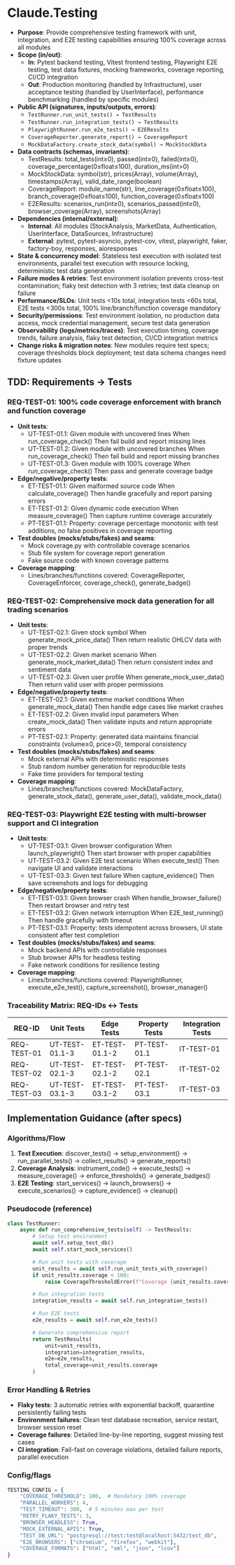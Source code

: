 # Claude.Testing

- **Purpose**: Provide comprehensive testing framework with unit, integration, and E2E testing capabilities ensuring 100% coverage across all modules
- **Scope (in/out)**:
  - **In**: Pytest backend testing, Vitest frontend testing, Playwright E2E testing, test data fixtures, mocking frameworks, coverage reporting, CI/CD integration
  - **Out**: Production monitoring (handled by Infrastructure), user acceptance testing (handled by UserInterface), performance benchmarking (handled by specific modules)
- **Public API (signatures, inputs/outputs, errors)**:
  - `TestRunner.run_unit_tests() → TestResults`
  - `TestRunner.run_integration_tests() → TestResults`
  - `PlaywrightRunner.run_e2e_tests() → E2EResults`
  - `CoverageReporter.generate_report() → CoverageReport`
  - `MockDataFactory.create_stock_data(symbol) → MockStockData`
- **Data contracts (schemas, invariants)**:
  - TestResults: total_tests(int≥0), passed(int≥0), failed(int≥0), coverage_percentage(0≤float≤100), duration_ms(int>0)
  - MockStockData: symbol(str), prices(Array<float>), volume(Array<int>), timestamps(Array<datetime>), valid_date_range(boolean)
  - CoverageReport: module_name(str), line_coverage(0≤float≤100), branch_coverage(0≤float≤100), function_coverage(0≤float≤100)
  - E2EResults: scenarios_run(int≥0), scenarios_passed(int≥0), browser_coverage(Array<string>), screenshots(Array<string>)
- **Dependencies (internal/external)**:
  - **Internal**: All modules (StockAnalysis, MarketData, Authentication, UserInterface, DataSources, Infrastructure)
  - **External**: pytest, pytest-asyncio, pytest-cov, vitest, playwright, faker, factory-boy, responses, aioresponses
- **State & concurrency model**: Stateless test execution with isolated test environments, parallel test execution with resource locking, deterministic test data generation
- **Failure modes & retries**: Test environment isolation prevents cross-test contamination; flaky test detection with 3 retries; test data cleanup on failure
- **Performance/SLOs**: Unit tests <10s total, integration tests <60s total, E2E tests <300s total, 100% line/branch/function coverage mandatory
- **Security/permissions**: Test environment isolation, no production data access, mock credential management, secure test data generation
- **Observability (logs/metrics/traces)**: Test execution timing, coverage trends, failure analysis, flaky test detection, CI/CD integration metrics
- **Change risks & migration notes**: New modules require test specs; coverage thresholds block deployment; test data schema changes need fixture updates

## TDD: Requirements → Tests

### REQ-TEST-01: 100% code coverage enforcement with branch and function coverage
- **Unit tests**:
  - UT-TEST-01.1: Given module with uncovered lines When run_coverage_check() Then fail build and report missing lines
  - UT-TEST-01.2: Given module with uncovered branches When run_coverage_check() Then fail build and report missing branches
  - UT-TEST-01.3: Given module with 100% coverage When run_coverage_check() Then pass and generate coverage badge
- **Edge/negative/property tests**:
  - ET-TEST-01.1: Given malformed source code When calculate_coverage() Then handle gracefully and report parsing errors
  - ET-TEST-01.2: Given dynamic code execution When measure_coverage() Then capture runtime coverage accurately
  - PT-TEST-01.1: Property: coverage percentage monotonic with test additions, no false positives in coverage reporting
- **Test doubles (mocks/stubs/fakes) and seams**:
  - Mock coverage.py with controllable coverage scenarios
  - Stub file system for coverage report generation
  - Fake source code with known coverage patterns
- **Coverage mapping**:
  - Lines/branches/functions covered: CoverageReporter, CoverageEnforcer, coverage_check(), generate_badge()

### REQ-TEST-02: Comprehensive mock data generation for all trading scenarios
- **Unit tests**:
  - UT-TEST-02.1: Given stock symbol When generate_mock_price_data() Then return realistic OHLCV data with proper trends
  - UT-TEST-02.2: Given market scenario When generate_mock_market_data() Then return consistent index and sentiment data
  - UT-TEST-02.3: Given user profile When generate_mock_user_data() Then return valid user with proper permissions
- **Edge/negative/property tests**:
  - ET-TEST-02.1: Given extreme market conditions When generate_mock_data() Then handle edge cases like market crashes
  - ET-TEST-02.2: Given invalid input parameters When create_mock_data() Then validate inputs and return appropriate errors
  - PT-TEST-02.1: Property: generated data maintains financial constraints (volume≥0, price>0), temporal consistency
- **Test doubles (mocks/stubs/fakes) and seams**:
  - Mock external APIs with deterministic responses
  - Stub random number generation for reproducible tests
  - Fake time providers for temporal testing
- **Coverage mapping**:
  - Lines/branches/functions covered: MockDataFactory, generate_stock_data(), generate_user_data(), validate_mock_data()

### REQ-TEST-03: Playwright E2E testing with multi-browser support and CI integration
- **Unit tests**:
  - UT-TEST-03.1: Given browser configuration When launch_playwright() Then start browser with proper capabilities
  - UT-TEST-03.2: Given E2E test scenario When execute_test() Then navigate UI and validate interactions
  - UT-TEST-03.3: Given test failure When capture_evidence() Then save screenshots and logs for debugging
- **Edge/negative/property tests**:
  - ET-TEST-03.1: Given browser crash When handle_browser_failure() Then restart browser and retry test
  - ET-TEST-03.2: Given network interruption When E2E_test_running() Then handle gracefully with timeout
  - PT-TEST-03.1: Property: tests idempotent across browsers, UI state consistent after test completion
- **Test doubles (mocks/stubs/fakes) and seams**:
  - Mock backend APIs with controllable responses
  - Stub browser APIs for headless testing
  - Fake network conditions for resilience testing
- **Coverage mapping**:
  - Lines/branches/functions covered: PlaywrightRunner, execute_e2e_test(), capture_screenshot(), browser_manager()

### Traceability Matrix: REQ-IDs ↔ Tests
| REQ-ID | Unit Tests | Edge Tests | Property Tests | Integration Tests |
|--------|------------|------------|----------------|-------------------|
| REQ-TEST-01 | UT-TEST-01.1-3 | ET-TEST-01.1-2 | PT-TEST-01.1 | IT-TEST-01 |
| REQ-TEST-02 | UT-TEST-02.1-3 | ET-TEST-02.1-2 | PT-TEST-02.1 | IT-TEST-02 |
| REQ-TEST-03 | UT-TEST-03.1-3 | ET-TEST-03.1-2 | PT-TEST-03.1 | IT-TEST-03 |

## Implementation Guidance (after specs)

### Algorithms/Flow
1. **Test Execution**: discover_tests() → setup_environment() → run_parallel_tests() → collect_results() → generate_reports()
2. **Coverage Analysis**: instrument_code() → execute_tests() → measure_coverage() → enforce_thresholds() → generate_badges()
3. **E2E Testing**: start_services() → launch_browsers() → execute_scenarios() → capture_evidence() → cleanup()

### Pseudocode (reference)
```python
class TestRunner:
    async def run_comprehensive_tests(self) -> TestResults:
        # Setup test environment
        await self.setup_test_db()
        await self.start_mock_services()

        # Run unit tests with coverage
        unit_results = await self.run_unit_tests_with_coverage()
        if unit_results.coverage < 100:
            raise CoverageThresholdError(f"Coverage {unit_results.coverage}% < 100%")

        # Run integration tests
        integration_results = await self.run_integration_tests()

        # Run E2E tests
        e2e_results = await self.run_e2e_tests()

        # Generate comprehensive report
        return TestResults(
            unit=unit_results,
            integration=integration_results,
            e2e=e2e_results,
            total_coverage=unit_results.coverage
        )
```

### Error Handling & Retries
- **Flaky tests**: 3 automatic retries with exponential backoff, quarantine persistently failing tests
- **Environment failures**: Clean test database recreation, service restart, browser session reset
- **Coverage failures**: Detailed line-by-line reporting, suggest missing test cases
- **CI integration**: Fail-fast on coverage violations, detailed failure reports, parallel execution

### Config/flags
```python
TESTING_CONFIG = {
    "COVERAGE_THRESHOLD": 100,  # Mandatory 100% coverage
    "PARALLEL_WORKERS": 4,
    "TEST_TIMEOUT": 300,  # 5 minutes max per test
    "RETRY_FLAKY_TESTS": 3,
    "BROWSER_HEADLESS": True,
    "MOCK_EXTERNAL_APIS": True,
    "TEST_DB_URL": "postgresql://test:test@localhost:5432/test_db",
    "E2E_BROWSERS": ["chromium", "firefox", "webkit"],
    "COVERAGE_FORMATS": ["html", "xml", "json", "lcov"]
}
```